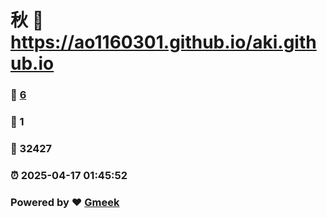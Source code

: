 # 秋 :link: https://ao1160301.github.io/aki.github.io 
### :page_facing_up: [6](https://ao1160301.github.io/aki.github.io/tag.html) 
### :speech_balloon: 1 
### :hibiscus: 32427 
### :alarm_clock: 2025-04-17 01:45:52 
### Powered by :heart: [Gmeek](https://github.com/Meekdai/Gmeek)
